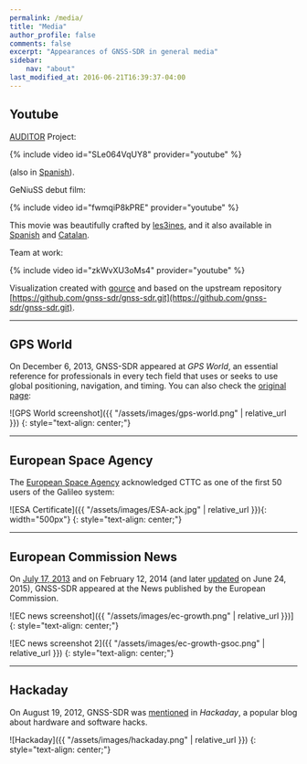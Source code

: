 ```yaml
---
permalink: /media/
title: "Media"
author_profile: false
comments: false
excerpt: "Appearances of GNSS-SDR in general media"
sidebar:
    nav: "about"
last_modified_at: 2016-06-21T16:39:37-04:00
---
```


## Youtube

[AUDITOR](https://auditor-project.eu/) Project:

{% include video id="SLe064VqUY8" provider="youtube" %}

(also in [Spanish](https://www.youtube.com/watch?v=pE8yB5yvegg)).

GeNiuSS debut film:

{% include video id="fwmqiP8kPRE" provider="youtube" %}

This movie was beautifully crafted by [les3ines](https://www.facebook.com/las3inas-375322972611875/), and it also available in [Spanish](https://www.youtube.com/watch?v=L00QZ-iozPs) and [Catalan](https://www.youtube.com/watch?v=Ga-0pQQuR3k).


Team at work:

{% include video id="zkWvXU3oMs4" provider="youtube" %}

Visualization created with [gource](http://gource.io/) and based on the upstream repository [https://github.com/gnss-sdr/gnss-sdr.git](https://github.com/gnss-sdr/gnss-sdr.git).

----

## GPS World

On December 6, 2013, GNSS-SDR appeared at _GPS World_, an essential reference for professionals in every tech field that uses or seeks to use global positioning, navigation, and timing. You can also check the [original page](http://gpsworld.com/galileo-position-fix-with-open-source-software-receiver-achieved/):

![GPS World screenshot]({{ "/assets/images/gps-world.png" | relative_url }})
{: style="text-align: center;"}

----

## European Space Agency

The [European Space Agency](https://www.esa.int/) acknowledged CTTC as one of the first 50 users of the Galileo system:

![ESA Certificate]({{ "/assets/images/ESA-ack.jpg" | relative_url }}){: width="500px"}
{: style="text-align: center;"}

----

## European Commission News

On [July 17, 2013](http://ec.europa.eu/growth/tools-databases/newsroom/cf/itemdetail.cfm?item_type=251&lang=en&item_id=6833) and on February 12, 2014 (and later [updated](http://ec.europa.eu/growth/tools-databases/newsroom/cf/itemdetail.cfm?item_type=251&lang=en&item_id=7254) on June 24, 2015), GNSS-SDR appeared at the News published by the European Commission.

![EC news screenshot]({{ "/assets/images/ec-growth.png" | relative_url }})]
{: style="text-align: center;"}


![EC news screenshot 2]({{ "/assets/images/ec-growth-gsoc.png" | relative_url }})
{: style="text-align: center;"}

----

## Hackaday

On August 19, 2012, GNSS-SDR was [mentioned](https://hackaday.com/2012/08/19/real-time-gps-decoding-with-software-defined-radio/) in _Hackaday_, a popular blog about hardware and software hacks.

![Hackaday]({{ "/assets/images/hackaday.png" | relative_url }})
{: style="text-align: center;"}
